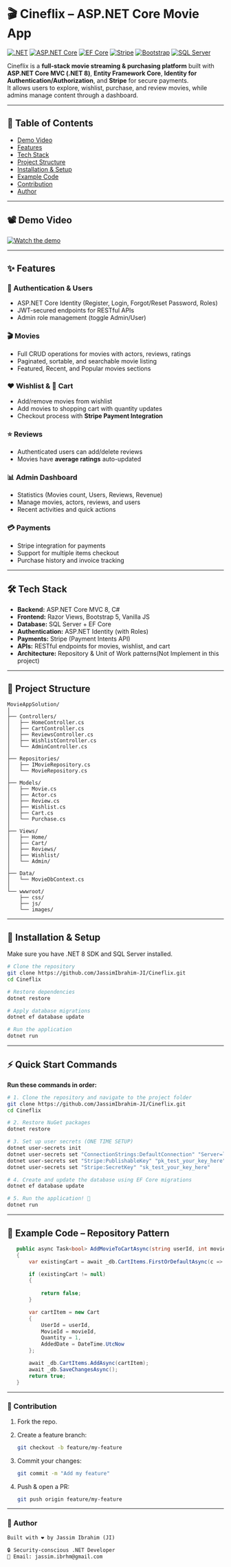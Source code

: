 # 🎬 Cineflix – ASP.NET Core Movie App

[![.NET](https://img.shields.io/badge/.NET-8.0-purple)](https://dotnet.microsoft.com/)
[![ASP.NET Core](https://img.shields.io/badge/ASP.NET_Core-MVC-blue)](https://dotnet.microsoft.com/apps/aspnet)
[![EF Core](https://img.shields.io/badge/EF_Core-8.0-green)](https://learn.microsoft.com/en-us/ef/core/)
[![Stripe](https://img.shields.io/badge/Stripe-Payments%20API-%23008CDD)](https://stripe.com)
[![Bootstrap](https://img.shields.io/badge/Bootstrap-5.0-7952B3)](https://getbootstrap.com/)
[![SQL Server](https://img.shields.io/badge/SQL_Server-Database-CC2927)](https://www.microsoft.com/en-us/sql-server)

Cineflix is a **full-stack movie streaming & purchasing platform** built with **ASP.NET Core MVC (.NET 8)**, **Entity Framework Core**, **Identity for Authentication/Authorization**, and **Stripe** for secure payments.  
It allows users to explore, wishlist, purchase, and review movies, while admins manage content through a dashboard.

---

## 📖 Table of Contents
- [Demo Video](#-demo-video)
- [Features](#-features)
- [Tech Stack](#-tech-stack)
- [Project Structure](#-project-structure)
- [Installation & Setup](#-installation--setup)
- [Example Code](#-example-code)
- [Contribution](#-contribution)
- [Author](#-author)

---

## 📽️ Demo Video
[![Watch the demo](./MovieAppProject/wwwroot/assets/demo-preview.png)](https://drive.google.com/file/d/1Vn3lUnltd97inZea9MVy4VIOscAlOgge/view?usp=drive_link)

---

## ✨ Features

### 👤 Authentication & Users
- ASP.NET Core Identity (Register, Login, Forgot/Reset Password, Roles)
- JWT-secured endpoints for RESTful APIs
- Admin role management (toggle Admin/User)

### 🎬 Movies
- Full CRUD operations for movies with actors, reviews, ratings
- Paginated, sortable, and searchable movie listing
- Featured, Recent, and Popular movies sections

### ❤️ Wishlist & 🛒 Cart
- Add/remove movies from wishlist
- Add movies to shopping cart with quantity updates
- Checkout process with **Stripe Payment Integration**

### ⭐ Reviews
- Authenticated users can add/delete reviews
- Movies have **average ratings** auto-updated

### 📊 Admin Dashboard
- Statistics (Movies count, Users, Reviews, Revenue)
- Manage movies, actors, reviews, and users
- Recent activities and quick actions

### 💳 Payments
- Stripe integration for payments
- Support for multiple items checkout
- Purchase history and invoice tracking

---

## 🛠️ Tech Stack

- **Backend:** ASP.NET Core MVC 8, C#
- **Frontend:** Razor Views, Bootstrap 5, Vanilla JS
- **Database:** SQL Server + EF Core
- **Authentication:** ASP.NET Identity (with Roles)
- **Payments:** Stripe (Payment Intents API)
- **APIs:** RESTful endpoints for movies, wishlist, and cart
- **Architecture:** Repository & Unit of Work patterns(Not Implement in this project)

---

## 📂 Project Structure

```plaintext
MovieAppSolution/
│
├── Controllers/
│   ├── HomeController.cs
│   ├── CartController.cs
│   ├── ReviewsController.cs
│   ├── WishlistController.cs
│   └── AdminController.cs
│
├── Repositories/
│   ├── IMovieRepository.cs
│   └── MovieRepository.cs
│
├── Models/
│   ├── Movie.cs
│   ├── Actor.cs
│   ├── Review.cs
│   ├── Wishlist.cs
│   ├── Cart.cs
│   └── Purchase.cs
│
├── Views/
│   ├── Home/
│   ├── Cart/
│   ├── Reviews/
│   ├── Wishlist/
│   └── Admin/
│
├── Data/
│   └── MovieDbContext.cs
│
└── wwwroot/
    ├── css/
    ├── js/
    └── images/
```

---

## 🚀 Installation & Setup

Make sure you have .NET 8 SDK and SQL Server installed.

```bash
# Clone the repository
git clone https://github.com/JassimIbrahim-JI/Cineflix.git
cd Cineflix

# Restore dependencies
dotnet restore

# Apply database migrations
dotnet ef database update

# Run the application
dotnet run
```

---

## ⚡ Quick Start Commands

**Run these commands in order:**

```bash
# 1. Clone the repository and navigate to the project folder
git clone https://github.com/JassimIbrahim-JI/Cineflix.git
cd Cineflix

# 2. Restore NuGet packages
dotnet restore

# 3. Set up user secrets (ONE TIME SETUP)
dotnet user-secrets init
dotnet user-secrets set "ConnectionStrings:DefaultConnection" "Server=localhost;Database=MovieDB;Trusted_Connection=true;TrustServerCertificate=true;"
dotnet user-secrets set "Stripe:PublishableKey" "pk_test_your_key_here"
dotnet user-secrets set "Stripe:SecretKey" "sk_test_your_key_here"

# 4. Create and update the database using EF Core migrations
dotnet ef database update

# 5. Run the application! 🚀
dotnet run

```

---

## 📜 Example Code – Repository Pattern

```csharp
   public async Task<bool> AddMovieToCartAsync(string userId, int movieId)
   {
       var existingCart = await _db.CartItems.FirstOrDefaultAsync(c => c.UserId == userId && c.MovieId == movieId);

       if (existingCart != null)
       {
          
           return false;
       }

       var cartItem = new Cart
       {
           UserId = userId,
           MovieId = movieId,
           Quantity = 1,
           AddedDate = DateTime.UtcNow
       };

       await _db.CartItems.AddAsync(cartItem);
       await _db.SaveChangesAsync();
       return true;
   }
```

---

### 🤝 Contribution

1. Fork the repo.

2. Create a feature branch:
    
    ```bash
    git checkout -b feature/my-feature
    ```

3. Commit your changes:
    
    ```bash
    git commit -m "Add my feature"
    ```

4. Push & open a PR:
    
    ```bash
    git push origin feature/my-feature
    ```

---

### 👤 Author
```markdown
Built with ❤️ by Jassim Ibrahim (JI)

🔒 Security-conscious .NET Developer
📧 Email: jassim.ibrhm@gmail.com

